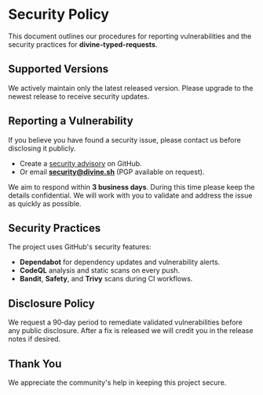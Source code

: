 # Security Policy

This document outlines our procedures for reporting vulnerabilities and the security practices for **divine-typed-requests**.

## Supported Versions

We actively maintain only the latest released version. Please upgrade to the newest release to receive security updates.

## Reporting a Vulnerability

If you believe you have found a security issue, please contact us before disclosing it publicly.

- Create a [security advisory](https://github.com/divinescreener/typed-requests/security/advisories) on GitHub.
- Or email **security@divine.sh** (PGP available on request).

We aim to respond within **3 business days**. During this time please keep the details confidential. We will work with you to validate and address the issue as quickly as possible.

## Security Practices

The project uses GitHub's security features:

- **Dependabot** for dependency updates and vulnerability alerts.
- **CodeQL** analysis and static scans on every push.
- **Bandit**, **Safety**, and **Trivy** scans during CI workflows.

## Disclosure Policy

We request a 90‑day period to remediate validated vulnerabilities before any public disclosure. After a fix is released we will credit you in the release notes if desired.

## Thank You

We appreciate the community's help in keeping this project secure.
